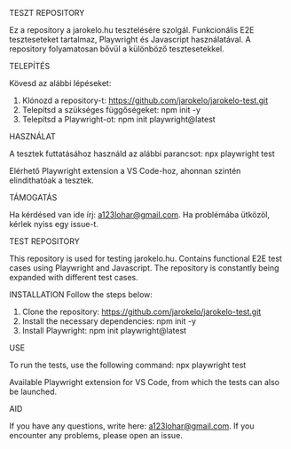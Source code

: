 TESZT REPOSITORY

Ez a repository a jarokelo.hu tesztelésére szolgál. Funkcionális E2E teszteseteket tartalmaz, Playwright és Javascript használatával.
A repository folyamatosan bővül a különböző tesztesetekkel.

TELEPÍTÉS

Kövesd az alábbi lépéseket:
1. Klónozd a repository-t:
    https://github.com/jarokelo/jarokelo-test.git
2. Telepítsd a szükséges függőségeket:
    npm init -y
3. Telepítsd a Playwright-ot:
    npm init playwright@latest

HASZNÁLAT

A tesztek futtatásához használd az alábbi parancsot: 
 npx playwright test
 
Elérhető Playwright extension a VS Code-hoz, ahonnan szintén elindithatóak a tesztek.  

TÁMOGATÁS

Ha kérdésed van ide írj: a123lohar@gmail.com.
Ha problémába ütközöl, kérlek nyiss egy issue-t.








TEST REPOSITORY

This repository is used for testing jarokelo.hu. Contains functional E2E test cases using Playwright and Javascript.
The repository is constantly being expanded with different test cases.

INSTALLATION
Follow the steps below:
1. Clone the repository:
    https://github.com/jarokelo/jarokelo-test.git
2. Install the necessary dependencies:
    npm init -y
3. Install Playwright:
    npm init playwright@latest

USE

To run the tests, use the following command: 
 npx playwright test
 
Available Playwright extension for VS Code, from which the tests can also be launched.  

AID

If you have any questions, write here: a123lohar@gmail.com.
If you encounter any problems, please open an issue.
